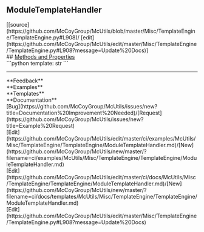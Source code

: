 ## <a id="McUtils.Misc.TemplateEngine.TemplateEngine.ModuleTemplateHandler">ModuleTemplateHandler</a> 

<div class="docs-source-link" markdown="1">
[[source](https://github.com/McCoyGroup/McUtils/blob/master/Misc/TemplateEngine/TemplateEngine.py#L908)/
[edit](https://github.com/McCoyGroup/McUtils/edit/master/Misc/TemplateEngine/TemplateEngine.py#L908?message=Update%20Docs)]
</div>









<div class="collapsible-section">
 <div class="collapsible-section collapsible-section-header" markdown="1">
## <a class="collapse-link" data-toggle="collapse" href="#methods" markdown="1"> Methods and Properties</a> <a class="float-right" data-toggle="collapse" href="#methods"><i class="fa fa-chevron-down"></i></a>
 </div>
 <div class="collapsible-section collapsible-section-body collapse show" id="methods" markdown="1">
 ```python
template: str
```

 </div>
</div>












---


<div markdown="1" class="text-secondary">
<div class="container">
  <div class="row">
   <div class="col" markdown="1">
**Feedback**   
</div>
   <div class="col" markdown="1">
**Examples**   
</div>
   <div class="col" markdown="1">
**Templates**   
</div>
   <div class="col" markdown="1">
**Documentation**   
</div>
   <div class="col" markdown="1">
   
</div>
   <div class="col" markdown="1">
   
</div>
   <div class="col" markdown="1">
   
</div>
</div>
  <div class="row">
   <div class="col" markdown="1">
[Bug](https://github.com/McCoyGroup/McUtils/issues/new?title=Documentation%20Improvement%20Needed)/[Request](https://github.com/McCoyGroup/McUtils/issues/new?title=Example%20Request)   
</div>
   <div class="col" markdown="1">
[Edit](https://github.com/McCoyGroup/McUtils/edit/master/ci/examples/McUtils/Misc/TemplateEngine/TemplateEngine/ModuleTemplateHandler.md)/[New](https://github.com/McCoyGroup/McUtils/new/master/?filename=ci/examples/McUtils/Misc/TemplateEngine/TemplateEngine/ModuleTemplateHandler.md)   
</div>
   <div class="col" markdown="1">
[Edit](https://github.com/McCoyGroup/McUtils/edit/master/ci/docs/McUtils/Misc/TemplateEngine/TemplateEngine/ModuleTemplateHandler.md)/[New](https://github.com/McCoyGroup/McUtils/new/master/?filename=ci/docs/templates/McUtils/Misc/TemplateEngine/TemplateEngine/ModuleTemplateHandler.md)   
</div>
   <div class="col" markdown="1">
[Edit](https://github.com/McCoyGroup/McUtils/edit/master/Misc/TemplateEngine/TemplateEngine.py#L908?message=Update%20Docs)   
</div>
   <div class="col" markdown="1">
   
</div>
   <div class="col" markdown="1">
   
</div>
   <div class="col" markdown="1">
   
</div>
</div>
</div>
</div>